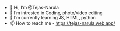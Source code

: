 - 👋 Hi, I’m @Tejas-Narula
- 👀 I’m intrested in Coding, photo/video editing
- 🌱 I’m currently learning JS, HTML, python
- 📫 How to reach me - https://tejas-narula.web.app/
